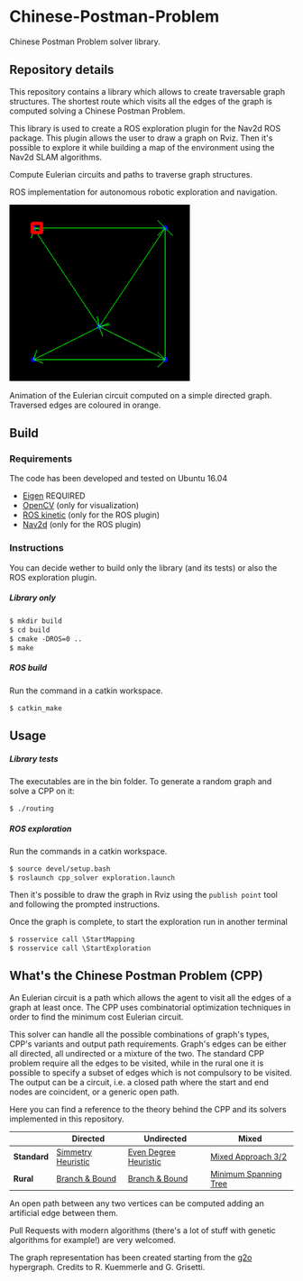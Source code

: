# Chinese-Postman-Problem
Chinese Postman Problem solver library.

## Repository details

This repository contains a library which allows to create traversable graph structures.
The shortest route which visits all the edges of the graph is computed solving a Chinese Postman Problem.

This library is used to create a ROS exploration plugin for the Nav2d ROS package.
This plugin allows the user to draw a graph on Rviz.
Then it's possible to explore it while building a map of the environment using the Nav2d SLAM algorithms.

Compute Eulerian circuits and paths to traverse graph structures.

ROS implementation for autonomous robotic exploration and navigation.


![eulerian circuit animation](https://github.com/alsora/chinese-postman-problem/blob/master/routing.gif)

Animation of the Eulerian circuit computed on a simple directed graph.
Traversed edges are coloured in orange.



## Build

### Requirements

The code has been developed and tested on Ubuntu 16.04

 - [Eigen](https://eigen.tuxfamily.org/dox/GettingStarted.html) REQUIRED
 - [OpenCV](https://docs.opencv.org/2.4/doc/tutorials/introduction/linux_install/linux_install.html) (only for visualization)
 - [ROS kinetic](http://wiki.ros.org/kinetic/Installation/Ubuntu) (only for the ROS plugin)
 - [Nav2d](http://wiki.ros.org/nav2d) (only for the ROS plugin)

### Instructions

You can decide wether to build only the library (and its tests) or also the ROS exploration plugin.

##### Library only

    $ mkdir build
    $ cd build
    $ cmake -DROS=0 ..
    $ make 

##### ROS build

Run the command in a catkin workspace.

    $ catkin_make

## Usage

##### Library tests

The executables are in the bin folder.
To generate a random graph and solve a CPP on it:

    $ ./routing

##### ROS exploration

Run the commands in a catkin workspace.

    $ source devel/setup.bash
    $ roslaunch cpp_solver exploration.launch

Then it's possible to draw the graph in Rviz using the `publish point` tool and following the prompted instructions.

Once the graph is complete, to start the exploration run in another terminal

    $ rosservice call \StartMapping
    $ rosservice call \StartExploration




## What's the Chinese Postman Problem (CPP)


An Eulerian circuit is a path which allows the agent to visit all the edges of a graph at least once.
The CPP uses combinatorial optimization techniques in order to find the minimum cost Eulerian circuit.

This solver can handle all the possible combinations of graph's types, CPP's variants and output path requirements. 
Graph's edges can be either all directed, all undirected or a mixture of the two.
The standard CPP problem require all the edges to be visited, while in the rural one it is possible to specify a subset of edges which is not compulsory to be visited.
The output can be a circuit, i.e. a closed path where the start and end nodes are coincident, or a generic open path.

Here you can find a reference to the theory behind the CPP and its solvers implemented in this repository.

|   | Directed | Undirected | Mixed |
| ------------- | ------------- | ------------- |------------- |
| **Standard**  | [Simmetry Heuristic](https://www3.cs.stonybrook.edu/~algorith/implement/cpp/distrib/SPAEcpp.pdf) | [Even Degree Heuristic](http://web.mit.edu/urban_or_book/www/book/chapter6/6.4.2.html) | [Mixed Approach 3/2](https://pdfs.semanticscholar.org/bbbe/3546347a4a15cb6b51a6fbaf6cec4cc1ad17.pdf)|
| **Rural**  | [Branch & Bound](http://www.roboticsproceedings.org/rss06/p21.pdf)  | [Branch & Bound](http://www.roboticsproceedings.org/rss06/p21.pdf) | [Minimum Spanning Tree](https://www.ri.cmu.edu/pub_files/2011/8/thesis_xu.pdf)|

An open path between any two vertices can be computed adding an artificial edge between them.

Pull Requests with modern algorithms (there's a lot of stuff with genetic algorithms for example!) are very welcomed.


The graph representation has been created starting from the [g2o](https://github.com/RainerKuemmerle/g2o) hypergraph. Credits to R. Kuemmerle and G. Grisetti.


